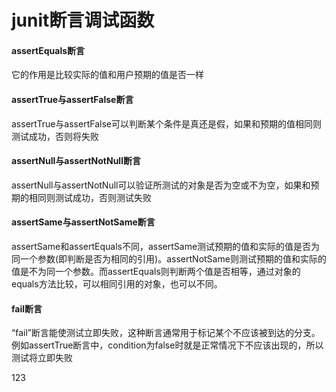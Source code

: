 # junit断言调试函数 #

#### assertEquals断言 ####

它的作用是比较实际的值和用户预期的值是否一样

#### assertTrue与assertFalse断言 ####

assertTrue与assertFalse可以判断某个条件是真还是假，如果和预期的值相同则测试成功，否则将失败

#### assertNull与assertNotNull断言 ####

assertNull与assertNotNull可以验证所测试的对象是否为空或不为空，如果和预期的相同则测试成功，否则测试失败

#### assertSame与assertNotSame断言 ####

assertSame和assertEquals不同，assertSame测试预期的值和实际的值是否为同一个参数(即判断是否为相同的引用)。assertNotSame则测试预期的值和实际的值是不为同一个参数。而assertEquals则判断两个值是否相等，通过对象的equals方法比较，可以相同引用的对象，也可以不同。

#### fail断言 ####

“fail”断言能使测试立即失败，这种断言通常用于标记某个不应该被到达的分支。例如assertTrue断言中，condition为false时就是正常情况下不应该出现的，所以测试将立即失败


123